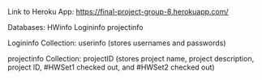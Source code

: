 Link to Heroku App: https://final-project-group-8.herokuapp.com/

Databases: 
HWinfo
Logininfo
projectinfo

Logininfo 
Collection: userinfo (stores usernames and passwords) 

projectinfo
Collection: projectID (stores project name, project description, project ID, #HWSet1 checked out, and #HWSet2 checked out)
